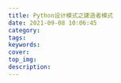 ```yaml
---
title: Python设计模式之建造者模式
date: 2021-09-08 10:06:45
category:
tags:
keywords:
cover:
top_img:
description:
---
```




